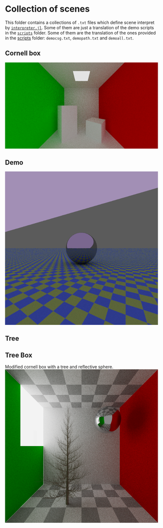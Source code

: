 # Collection of scenes
This folder contains a collections of `.txt` files which define scene interpret by [`interpreter.jl`](../interpreter.jl). Some of them are just a translation of the demo scripts in the [`scripts`](/scripts) folder. Some of them are the translation of the ones provided in the [scripts](../scripts/) folder: `democsg.txt`, `demopath.txt` and `demoall.txt`.

## Cornell box
![Cornell box](../asset/cornellbox.png)

## Demo
![Demo](../asset/demo.png)

## Tree


## Tree Box
Modified cornell box with a tree and reflective sphere.
![Tree box](../asset/tree_box.png)